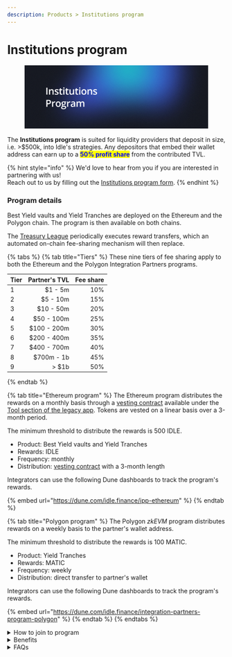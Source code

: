 ```yaml
---
description: Products > Institutions program
---
```


# Institutions program

<figure><img src="../../.gitbook/assets/Institutional.png" alt=""><figcaption></figcaption></figure>

The **Institutions program** is suited for liquidity providers that deposit in size, i.e. >$500k, into Idle's strategies. Any depositors that embed their wallet address can earn up to a <mark style="color:blue;">**50% profit share**</mark> from the contributed TVL.

{% hint style="info" %}
We'd love to hear from you if you are interested in partnering with us! \
Reach out to us by filling out the [Institutions program form](https://idlefinance.typeform.com/to/Bumd4UjV).
{% endhint %}

### Program details

Best Yield vaults and Yield Tranches are deployed on the Ethereum and the Polygon chain. The program is then available on both chains.&#x20;

The [Treasury League](../../governance/idle-dao/idle-leagues/treasury-league.md) periodically executes reward transfers, which an automated on-chain fee-sharing mechanism will then replace.

{% tabs %}
{% tab title="Tiers" %}
These nine tiers of fee sharing apply to both the Ethereum and the Polygon Integration Partners programs.

<table><thead><tr><th data-type="number">Tier</th><th align="right">Partner's TVL</th><th align="right">Fee share</th></tr></thead><tbody><tr><td>1</td><td align="right">$1 - 5m</td><td align="right">10%</td></tr><tr><td>2</td><td align="right">$5 - 10m</td><td align="right">15%</td></tr><tr><td>3</td><td align="right">$10 - 50m</td><td align="right">20%</td></tr><tr><td>4</td><td align="right">$50 - 100m</td><td align="right">25%</td></tr><tr><td>5</td><td align="right">$100 - 200m</td><td align="right">30%</td></tr><tr><td>6</td><td align="right">$200 - 400m</td><td align="right">35%</td></tr><tr><td>7</td><td align="right">$400 - 700m</td><td align="right">40%</td></tr><tr><td>8</td><td align="right">$700m - 1b</td><td align="right">45%</td></tr><tr><td>9</td><td align="right">> $1b</td><td align="right">50%</td></tr></tbody></table>
{% endtab %}

{% tab title="Ethereum program" %}
The Ethereum program distributes the rewards on a monthly basis through a [vesting contract](https://legacy.idle.finance/#/tools/b2b-vesting-contract) available under the [Tool section of the legacy app](https://legacy.idle.finance/#/tools/b2b-vesting-contract). Tokens are vested on a linear basis over a 3-month period.&#x20;

The minimum threshold to distribute the rewards is 500 IDLE.

* Product: Best Yield vaults and Yield Tranches
* Rewards: IDLE
* Frequency: monthly
* Distribution: [vesting contract](https://legacy.idle.finance/#/tools/b2b-vesting-contract) with a 3-month length

Integrators can use the following Dune dashboards to track the program's rewards.

{% embed url="https://dune.com/idle.finance/ipp-ethereum" %}
{% endtab %}

{% tab title="Polygon program" %}
The Polygon _zkEVM_ program distributes rewards on a weekly basis to the partner's wallet address.

The minimum threshold to distribute the rewards is 100 MATIC.

* Product: Yield Tranches
* Rewards: MATIC
* Frequency: weekly
* Distribution: direct transfer to partner's wallet

Integrators can use the following Dune dashboards to track the program's rewards.

{% embed url="https://dune.com/idle.finance/integration-partners-program-polygon" %}
{% endtab %}
{% endtabs %}

<details>

<summary>How to join to program</summary>

#### **Best Yield**

Please append your address in the Idle's pool URL as a referral during the deposit process `?_referral=ADDRESS` or use the function [`mintIdleToken`](../../developers/best-yield/methods/mintidletoken.md) adding as a `_referral` your address.&#x20;

_Example_ `app.idle.finance/#/earn/protected-yield/0x3eb6318b8d9f362a0e1d99f6032edb1c4c602500?_referral=ADDRESS`

#### **Yield Tranches**

Please append your address in the Idle's pool URL as a referral during the deposit process `?_referral=ADDRESS`  or use the functions [`depositAARef`](../../developers/yield-tranches/methods/depositaaref.md), [`depositBBRef`](../../developers/yield-tranches/methods/depositbbref.md) depending on your interest in depositing into the Senior (AA) or the Junior (BB) side.&#x20;

_Example_ `app.idle.finance/#/earn/protected-yield/0x3eb6318b8d9f362a0e1d99f6032edb1c4c602500?_referral=ADDRESS`

The [Best Yield](../../developers/best-yield/) and the [Yield Tranches](../../developers/yield-tranches/) sections under the Developers chapter provide more technical and detailed information regarding the strategies.

</details>

<details>

<summary>Benefits</summary>

Idle is a battle-tested protocol since 2019 with a strong focus on protocol safety and the continuous development of its products suite.

**Best Yield**

* Get access to a seamless yield generation from multiple underlying sources with just one deposit, on autopilot
* Optimize capital allocation in the best-performing strategies
* Deposit single-sided assets, with no impermanent loss
* Save money, with Idle subsidizing rebalance's fees
* Redeem funds anytime, as BYs have no locking periods or epochs

**Yield Tranches**

* Get access to risk-adjusted profiles benefitting from coverage features via Senior or boosted yields via Junior
* Increase returns thanks to periodic compounding and avoid losing money during swaps due to sandwich attacks
* Simplify taxation and asset reporting by managing only one LP token
* Redeem funds anytime, as YTs have no locking periods or epochs

</details>

<details>

<summary>FAQs</summary>

* **How do I earn fees?**\
  Include your wallet address as part of the deposit transaction data. More information regarding the input parameters of the deposit method can be found in the BY and YTs methods sections in the [Developers](broken-reference) chapter.
* **When do you share fees?**\
  Leagues process the IDLE distribution towards the vesting contracts on a monthly basis on Ethereum. The MATIC distribution on Polygon is done on a weekly basis.
* **Should I claim the tokens?**\
  The Ethereum fees should be claimed in the [vesting contract](https://legacy.idle.finance/#/tools/b2b-vesting-contract). The Polygon fees instead are sent to the referral address attached to deposits, no need to claim it.
* **Do I lose the rewards if I do not reach the minimum threshold?**\
  Accrued fees that do not reach the minimum threshold are recorded in Dune's dashboards. Once rewards reach the distribution threshold, the fee-sharing payments are executed.
* **How is the fee sharing calculated?**\
  Let's see a practical example\
  For the first 30 days, the Partner's TVL deposited is $90m, enabling him to receive a 25% fee-share. Ten days after the first sharing event, its TVL is worth $200m and holds the same value for the remaining 20 days of the second month. The time-weighted TVL for this 30-day timeframe would be worth $163M, letting him access Tier 5, i.e. 30% fee-share.&#x20;

</details>

